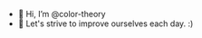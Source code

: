 - 👋 Hi, I’m @color-theory
- 🌱 Let's strive to improve ourselves each day. :)

<!---
color-theory/color-theory is a ✨ special ✨ repository because its `README.md` (this file) appears on your GitHub profile.
You can click the Preview link to take a look at your changes.
--->
